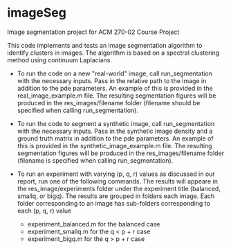 # imageSeg
Image segmentation project for ACM 270-02 Course Project 

This code implements and tests an image segmentation algorithm to identify clusters in images. The algorithm is based on 
a spectral clustering method using continuum Laplacians. 

- To run the code on a new "real-world" image, call run_segmentation with the necessary inputs. Pass in the relative 
path to the image in addition to the pde parameters. An example of this is provided in the real_image_example.m file. The 
resulting segmentation figures will be produced in the res_images/filename folder (filename should be specified 
when calling run_segmentation).

- To run the code to segment a synthetic image, call run_segmentation with the necessary inputs. Pass in the synthetic 
image density and a ground truth matrix in addition to the pde parameters. An example of this is provided in the 
synthetic_image_example.m file. The resulting segmentation figures will be produced in the res_images/filename folder 
(filename is specified when calling run_segmentation).

- To run an experiment with varying (p, q, r) values as discussed in our report, run one of the following commands. The 
results will appeare in the res_image/experiments folder under the experiment title (balanced, smallq, or bigq). The 
results are grouped in folders each image. Each folder corresponding to an image has sub-folders corresponding to 
each (p, q, r) value 
  - experiment_balanced.m for the balanced case
  - experiment_smallq.m for the q < p + r case
  - experiment_bigq.m for the q > p + r case

